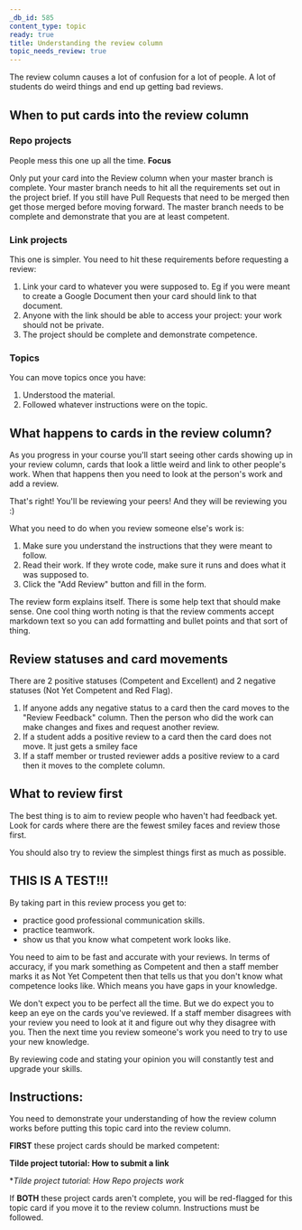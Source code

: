 ```yaml
---
_db_id: 585
content_type: topic
ready: true
title: Understanding the review column
topic_needs_review: true
---
```


The review column causes a lot of confusion for a lot of people. A lot of students do weird things and end up getting bad reviews.

## When to put cards into the review column

### Repo projects

People mess this one up all the time. **Focus**

Only put your card into the Review column when your master branch is complete. Your master branch needs to hit all the requirements set out in the project brief. If you still have Pull Requests that need to be merged then get those merged before moving forward.
The master branch needs to be complete and demonstrate that you are at least competent.

### Link projects

This one is simpler. You need to hit these requirements before requesting a review:
1. Link your card to whatever you were supposed to. Eg if you were meant to create a Google Document then your card should link to that document.
2. Anyone with the link should be able to access your project: your work should not be private.
3. The project should be complete and demonstrate competence.

### Topics

You can move topics once you have:
1. Understood the material.
2. Followed whatever instructions were on the topic.

## What happens to cards in the review column?

As you progress in your course you'll start seeing other cards showing up in your review column, cards that look a little weird and link to other people's work. When that happens then you need to look at the person's work and add a review.

That's right! You'll be reviewing your peers! And they will be reviewing you :)

What you need to do when you review someone else's work is:
1. Make sure you understand the instructions that they were meant to follow.
2. Read their work. If they wrote code, make sure it runs and does what it was supposed to.
3. Click the "Add Review" button and fill in the form.

The review form explains itself. There is some help text that should make sense.
One cool thing worth noting is that the review comments accept markdown text so you can add formatting and bullet points and that sort of thing.

## Review statuses and card movements

There are 2 positive statuses (Competent and Excellent) and 2 negative statuses (Not Yet Competent and Red Flag).
1. If anyone adds any negative status to a card then the card moves to the "Review Feedback" column. Then the person who did the work can make changes and fixes and request another review.
2. If a student adds a positive review to a card then the card does not move. It just gets a smiley face
3. If a staff member or trusted reviewer adds a positive review to a card then it moves to the complete column.

## What to review first

The best thing is to aim to review people who haven't had feedback yet. Look for cards where there are the fewest smiley faces and review those first.

You should also try to review the simplest things first as much as possible.

## THIS IS A TEST!!!

By taking part in this review process you get to:
- practice good professional communication skills.
- practice teamwork.
- show us that you know what competent work looks like.

You need to aim to be fast and accurate with your reviews.
In terms of accuracy, if you mark something as Competent and then a staff member marks it as Not Yet Competent then that tells us that you don't know what competence looks like. Which means you have gaps in your knowledge.

We don't expect you to be perfect all the time. But we do expect you to keep an eye on the cards you've reviewed. If a staff member disagrees with your review you need to look at it and figure out why they disagree with you. Then the next time you review someone's work you need to try to use your new knowledge.

By reviewing code and stating your opinion you will constantly test and upgrade your skills.

## Instructions:

 You need to demonstrate your understanding of how the review column works before putting this topic card into the review column.
 
**FIRST** these project cards should be marked competent:

**Tilde project tutorial: How to submit a link**

**Tilde project tutorial: How Repo projects work*

If **BOTH** these project cards aren't complete,  you will be red-flagged for this topic card if you move it to the review column. Instructions must be followed.
